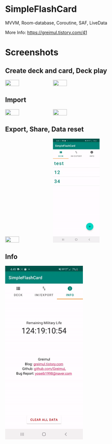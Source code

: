 # SimpleFlashCard
MVVM, Room-database, Coroutine, SAF, LiveData
    
More Info: https://greimul.tistory.com/41    
   
# Screenshots  
## Create deck and card, Deck play   
 
<img src="./img/01.gif" width="30%" height="30%">     <img src="./img/02.gif" width="30%" height="30%">   
   
## Import   
<img src="./img/03.gif" width="30%" height="30%">     <img src="./img/04.gif" width="30%" height="30%">   
   
## Export, Share, Data reset
<img src="./img/05.gif" width="30%" height="30%">     <img src="./img/06.gif" width="30%" height="30%">    
   
## Info
<img src="./img/07.gif" width="50%" height="50%">    



